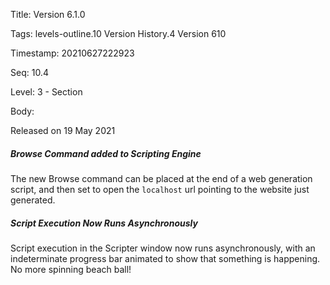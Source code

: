 Title:  Version 6.1.0

Tags:   levels-outline.10 Version History.4 Version 610

Timestamp: 20210627222923

Seq:    10.4

Level:  3 - Section

Body: 

Released on 19 May 2021
 
##### Browse Command added to Scripting Engine

The new Browse command can be placed at the end of a web generation script, and then set to open the `localhost` url pointing to the website just generated. 

 
##### Script Execution Now Runs Asynchronously

Script execution in the Scripter window now runs asynchronously, with an indeterminate progress bar animated to show that something is happening. No more spinning beach ball!
